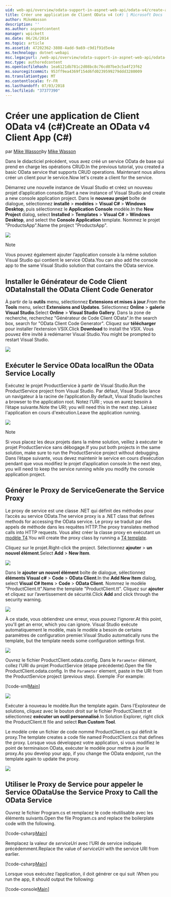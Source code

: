 ```yaml
---
uid: web-api/overview/odata-support-in-aspnet-web-api/odata-v4/create-an-odata-v4-client-app
title: Créer une application de Client OData v4 (c#) | Microsoft Docs
author: MikeWasson
description: ''
ms.author: aspnetcontent
manager: wpickett
ms.date: 06/26/2014
ms.topic: article
ms.assetid: 47202362-3808-4add-9a69-c9d1f91d5e4e
ms.technology: dotnet-webapi
msc.legacyurl: /web-api/overview/odata-support-in-aspnet-web-api/odata-v4/create-an-odata-v4-client-app
msc.type: authoredcontent
ms.openlocfilehash: 1ea6121db781c2d08bc8c76cd07be3c5a4f23f62
ms.sourcegitcommit: 953ff9ea4369f154d6fd0239599279ddd3280009
ms.translationtype: MT
ms.contentlocale: fr-FR
ms.lasthandoff: 07/03/2018
ms.locfileid: "37377390"
---
```

<a name="create-an-odata-v4-client-app-c"></a><span data-ttu-id="c4584-102">Créer une application de Client OData v4 (c#)</span><span class="sxs-lookup"><span data-stu-id="c4584-102">Create an OData v4 Client App (C#)</span></span>
====================
<span data-ttu-id="c4584-103">par [Mike Wasson](https://github.com/MikeWasson)</span><span class="sxs-lookup"><span data-stu-id="c4584-103">by [Mike Wasson](https://github.com/MikeWasson)</span></span>

<span data-ttu-id="c4584-104">Dans le didacticiel précédent, vous avez créé un service OData de base qui prend en charge les opérations CRUD.</span><span class="sxs-lookup"><span data-stu-id="c4584-104">In the previous tutorial, you created a basic OData service that supports CRUD operations.</span></span> <span data-ttu-id="c4584-105">Maintenant nous allons créer un client pour le service.</span><span class="sxs-lookup"><span data-stu-id="c4584-105">Now let's create a client for the service.</span></span>

<span data-ttu-id="c4584-106">Démarrez une nouvelle instance de Visual Studio et créez un nouveau projet d’application console.</span><span class="sxs-lookup"><span data-stu-id="c4584-106">Start a new instance of Visual Studio and create a new console application project.</span></span> <span data-ttu-id="c4584-107">Dans le **nouveau projet** boîte de dialogue, sélectionnez **installé** &gt; **modèles** &gt; **Visual C#** &gt; **Windows Desktop**, puis sélectionnez le **Application Console** modèle.</span><span class="sxs-lookup"><span data-stu-id="c4584-107">In the **New Project** dialog, select **Installed** &gt; **Templates** &gt; **Visual C#** &gt; **Windows Desktop**, and select the **Console Application** template.</span></span> <span data-ttu-id="c4584-108">Nommez le projet &quot;ProductsApp&quot;.</span><span class="sxs-lookup"><span data-stu-id="c4584-108">Name the project &quot;ProductsApp&quot;.</span></span>

![](create-an-odata-v4-client-app/_static/image1.png)

> [!NOTE]
> <span data-ttu-id="c4584-109">Vous pouvez également ajouter l’application console à la même solution Visual Studio qui contient le service OData.</span><span class="sxs-lookup"><span data-stu-id="c4584-109">You can also add the console app to the same Visual Studio solution that contains the OData service.</span></span>


## <a name="install-the-odata-client-code-generator"></a><span data-ttu-id="c4584-110">Installer le Générateur de Code Client OData</span><span class="sxs-lookup"><span data-stu-id="c4584-110">Install the OData Client Code Generator</span></span>

<span data-ttu-id="c4584-111">À partir de la **outils** menu, sélectionnez **Extensions et mises à jour**.</span><span class="sxs-lookup"><span data-stu-id="c4584-111">From the **Tools** menu, select **Extensions and Updates**.</span></span> <span data-ttu-id="c4584-112">Sélectionnez **Online** &gt; **galerie Visual Studio**.</span><span class="sxs-lookup"><span data-stu-id="c4584-112">Select **Online** &gt; **Visual Studio Gallery**.</span></span> <span data-ttu-id="c4584-113">Dans la zone de recherche, recherchez &quot;Générateur de Code Client OData&quot;.</span><span class="sxs-lookup"><span data-stu-id="c4584-113">In the search box, search for &quot;OData Client Code Generator&quot;.</span></span> <span data-ttu-id="c4584-114">Cliquez sur **télécharger** pour installer l’extension VSIX.</span><span class="sxs-lookup"><span data-stu-id="c4584-114">Click **Download** to install the VSIX.</span></span> <span data-ttu-id="c4584-115">Vous pouvez être invité à redémarrer Visual Studio.</span><span class="sxs-lookup"><span data-stu-id="c4584-115">You might be prompted to restart Visual Studio.</span></span>

[![](create-an-odata-v4-client-app/_static/image3.png)](create-an-odata-v4-client-app/_static/image2.png)

## <a name="run-the-odata-service-locally"></a><span data-ttu-id="c4584-116">Exécuter le Service OData local</span><span class="sxs-lookup"><span data-stu-id="c4584-116">Run the OData Service Locally</span></span>

<span data-ttu-id="c4584-117">Exécutez le projet ProductService à partir de Visual Studio.</span><span class="sxs-lookup"><span data-stu-id="c4584-117">Run the ProductService project from Visual Studio.</span></span> <span data-ttu-id="c4584-118">Par défaut, Visual Studio lance un navigateur à la racine de l’application.</span><span class="sxs-lookup"><span data-stu-id="c4584-118">By default, Visual Studio launches a browser to the application root.</span></span> <span data-ttu-id="c4584-119">Notez l’URI ; vous en aurez besoin à l’étape suivante.</span><span class="sxs-lookup"><span data-stu-id="c4584-119">Note the URI; you will need this in the next step.</span></span> <span data-ttu-id="c4584-120">Laissez l'application en cours d'exécution.</span><span class="sxs-lookup"><span data-stu-id="c4584-120">Leave the application running.</span></span>

![](create-an-odata-v4-client-app/_static/image4.png)

> [!NOTE]
> <span data-ttu-id="c4584-121">Si vous placez les deux projets dans la même solution, veillez à exécuter le projet ProductService sans débogage.</span><span class="sxs-lookup"><span data-stu-id="c4584-121">If you put both projects in the same solution, make sure to run the ProductService project without debugging.</span></span> <span data-ttu-id="c4584-122">Dans l’étape suivante, vous devez maintenir le service en cours d’exécution pendant que vous modifiez le projet d’application console.</span><span class="sxs-lookup"><span data-stu-id="c4584-122">In the next step, you will need to keep the service running while you modify the console application project.</span></span>


## <a name="generate-the-service-proxy"></a><span data-ttu-id="c4584-123">Générer le Proxy de Service</span><span class="sxs-lookup"><span data-stu-id="c4584-123">Generate the Service Proxy</span></span>

<span data-ttu-id="c4584-124">Le proxy de service est une classe .NET qui définit des méthodes pour l’accès au service OData.</span><span class="sxs-lookup"><span data-stu-id="c4584-124">The service proxy is a .NET class that defines methods for accessing the OData service.</span></span> <span data-ttu-id="c4584-125">Le proxy se traduit par des appels de méthode dans les requêtes HTTP.</span><span class="sxs-lookup"><span data-stu-id="c4584-125">The proxy translates method calls into HTTP requests.</span></span> <span data-ttu-id="c4584-126">Vous allez créer la classe proxy en exécutant un [modèle T4](https://msdn.microsoft.com/library/bb126445.aspx).</span><span class="sxs-lookup"><span data-stu-id="c4584-126">You will create the proxy class by running a [T4 template](https://msdn.microsoft.com/library/bb126445.aspx).</span></span>

<span data-ttu-id="c4584-127">Cliquez sur le projet.</span><span class="sxs-lookup"><span data-stu-id="c4584-127">Right-click the project.</span></span> <span data-ttu-id="c4584-128">Sélectionnez **ajouter** &gt; **un nouvel élément**.</span><span class="sxs-lookup"><span data-stu-id="c4584-128">Select **Add** &gt; **New Item**.</span></span>

![](create-an-odata-v4-client-app/_static/image5.png)

<span data-ttu-id="c4584-129">Dans le **ajouter un nouvel élément** boîte de dialogue, sélectionnez **éléments Visual c#** &gt; **Code** &gt; **OData Client**.</span><span class="sxs-lookup"><span data-stu-id="c4584-129">In the **Add New Item** dialog, select **Visual C# Items** &gt; **Code** &gt; **OData Client**.</span></span> <span data-ttu-id="c4584-130">Nommez le modèle &quot;ProductClient.tt&quot;.</span><span class="sxs-lookup"><span data-stu-id="c4584-130">Name the template &quot;ProductClient.tt&quot;.</span></span> <span data-ttu-id="c4584-131">Cliquez sur **ajouter** et cliquez sur l’avertissement de sécurité.</span><span class="sxs-lookup"><span data-stu-id="c4584-131">Click **Add** and click through the security warning.</span></span>

[![](create-an-odata-v4-client-app/_static/image7.png)](create-an-odata-v4-client-app/_static/image6.png)

<span data-ttu-id="c4584-132">À ce stade, vous obtiendrez une erreur, vous pouvez l’ignorer.</span><span class="sxs-lookup"><span data-stu-id="c4584-132">At this point, you'll get an error, which you can ignore.</span></span> <span data-ttu-id="c4584-133">Visual Studio exécute automatiquement le modèle, mais le modèle a besoin de certains paramètres de configuration premier.</span><span class="sxs-lookup"><span data-stu-id="c4584-133">Visual Studio automatically runs the template, but the template needs some configuration settings first.</span></span>

[![](create-an-odata-v4-client-app/_static/image9.png)](create-an-odata-v4-client-app/_static/image8.png)

<span data-ttu-id="c4584-134">Ouvrez le fichier ProductClient.odata.config. Dans le `Parameter` élément, collez l’URI du projet ProductService (étape précédente).</span><span class="sxs-lookup"><span data-stu-id="c4584-134">Open the file ProductClient.odata.config. In the `Parameter` element, paste in the URI from the ProductService project (previous step).</span></span> <span data-ttu-id="c4584-135">Exemple :</span><span class="sxs-lookup"><span data-stu-id="c4584-135">For example:</span></span>

[!code-xml[Main](create-an-odata-v4-client-app/samples/sample1.xml)]

[![](create-an-odata-v4-client-app/_static/image11.png)](create-an-odata-v4-client-app/_static/image10.png)

<span data-ttu-id="c4584-136">Exécuter à nouveau le modèle.</span><span class="sxs-lookup"><span data-stu-id="c4584-136">Run the template again.</span></span> <span data-ttu-id="c4584-137">Dans l’Explorateur de solutions, cliquez avec le bouton droit sur le fichier ProductClient.tt et sélectionnez **exécuter un outil personnalisé**.</span><span class="sxs-lookup"><span data-stu-id="c4584-137">In Solution Explorer, right click the ProductClient.tt file and select **Run Custom Tool**.</span></span>

<span data-ttu-id="c4584-138">Le modèle crée un fichier de code nommé ProductClient.cs qui définit le proxy.</span><span class="sxs-lookup"><span data-stu-id="c4584-138">The template creates a code file named ProductClient.cs that defines the proxy.</span></span> <span data-ttu-id="c4584-139">Lorsque vous développez votre application, si vous modifiez le point de terminaison OData, exécuter le modèle pour mettre à jour le proxy.</span><span class="sxs-lookup"><span data-stu-id="c4584-139">As you develop your app, if you change the OData endpoint, run the template again to update the proxy.</span></span>

![](create-an-odata-v4-client-app/_static/image12.png)

## <a name="use-the-service-proxy-to-call-the-odata-service"></a><span data-ttu-id="c4584-140">Utiliser le Proxy de Service pour appeler le Service OData</span><span class="sxs-lookup"><span data-stu-id="c4584-140">Use the Service Proxy to Call the OData Service</span></span>

<span data-ttu-id="c4584-141">Ouvrez le fichier Program.cs et remplacez le code réutilisable avec les éléments suivants.</span><span class="sxs-lookup"><span data-stu-id="c4584-141">Open the file Program.cs and replace the boilerplate code with the following.</span></span>

[!code-csharp[Main](create-an-odata-v4-client-app/samples/sample2.cs)]

<span data-ttu-id="c4584-142">Remplacez la valeur de *serviceUri* avec l’URI de service indiquée précédemment.</span><span class="sxs-lookup"><span data-stu-id="c4584-142">Replace the value of *serviceUri* with the service URI from earlier.</span></span>

[!code-csharp[Main](create-an-odata-v4-client-app/samples/sample3.cs)]

<span data-ttu-id="c4584-143">Lorsque vous exécutez l’application, il doit générer ce qui suit :</span><span class="sxs-lookup"><span data-stu-id="c4584-143">When you run the app, it should output the following:</span></span>

[!code-console[Main](create-an-odata-v4-client-app/samples/sample4.cmd)]

